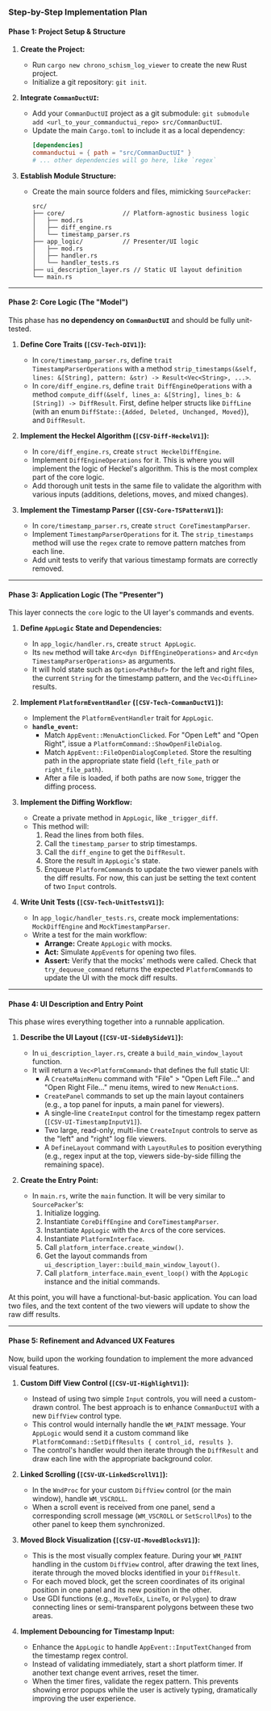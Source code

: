 ### Step-by-Step Implementation Plan

#### Phase 1: Project Setup & Structure

1.  **Create the Project:**
    *   Run `cargo new chrono_schism_log_viewer` to create the new Rust project.
    *   Initialize a git repository: `git init`.

2.  **Integrate `CommanDuctUI`:**
    *   Add your `CommanDuctUI` project as a git submodule: `git submodule add <url_to_your_commanductui_repo> src/CommanDuctUI`.
    *   Update the main `Cargo.toml` to include it as a local dependency:
        ```toml
        [dependencies]
        commanductui = { path = "src/CommanDuctUI" }
        # ... other dependencies will go here, like `regex`
        ```

3.  **Establish Module Structure:**
    *   Create the main source folders and files, mimicking `SourcePacker`:
        ```
        src/
        ├── core/                // Platform-agnostic business logic
        │   ├── mod.rs
        │   ├── diff_engine.rs
        │   └── timestamp_parser.rs
        ├── app_logic/           // Presenter/UI logic
        │   ├── mod.rs
        │   ├── handler.rs
        │   └── handler_tests.rs
        ├── ui_description_layer.rs // Static UI layout definition
        └── main.rs
        ```

---

#### Phase 2: Core Logic (The "Model")

This phase has **no dependency on `CommanDuctUI`** and should be fully unit-tested.

1.  **Define Core Traits (`[CSV-Tech-DIV1]`):**
    *   In `core/timestamp_parser.rs`, define `trait TimestampParserOperations` with a method `strip_timestamps(&self, lines: &[String], pattern: &str) -> Result<Vec<String>, ...>`.
    *   In `core/diff_engine.rs`, define `trait DiffEngineOperations` with a method `compute_diff(&self, lines_a: &[String], lines_b: &[String]) -> DiffResult`. First, define helper structs like `DiffLine` (with an enum `DiffState::{Added, Deleted, Unchanged, Moved}`), and `DiffResult`.

2.  **Implement the Heckel Algorithm (`[CSV-Diff-HeckelV1]`):**
    *   In `core/diff_engine.rs`, create `struct HeckelDiffEngine`.
    *   Implement `DiffEngineOperations` for it. This is where you will implement the logic of Heckel's algorithm. This is the most complex part of the core logic.
    *   Add thorough unit tests in the same file to validate the algorithm with various inputs (additions, deletions, moves, and mixed changes).

3.  **Implement the Timestamp Parser (`[CSV-Core-TSPatternV1]`):**
    *   In `core/timestamp_parser.rs`, create `struct CoreTimestampParser`.
    *   Implement `TimestampParserOperations` for it. The `strip_timestamps` method will use the `regex` crate to remove pattern matches from each line.
    *   Add unit tests to verify that various timestamp formats are correctly removed.

---

#### Phase 3: Application Logic (The "Presenter")

This layer connects the `core` logic to the UI layer's commands and events.

1.  **Define `AppLogic` State and Dependencies:**
    *   In `app_logic/handler.rs`, create `struct AppLogic`.
    *   Its `new` method will take `Arc<dyn DiffEngineOperations>` and `Arc<dyn TimestampParserOperations>` as arguments.
    *   It will hold state such as `Option<PathBuf>` for the left and right files, the current `String` for the timestamp pattern, and the `Vec<DiffLine>` results.

2.  **Implement `PlatformEventHandler` (`[CSV-Tech-CommanDuctV1]`):**
    *   Implement the `PlatformEventHandler` trait for `AppLogic`.
    *   **`handle_event`:**
        *   Match `AppEvent::MenuActionClicked`. For "Open Left" and "Open Right", issue a `PlatformCommand::ShowOpenFileDialog`.
        *   Match `AppEvent::FileOpenDialogCompleted`. Store the resulting path in the appropriate state field (`left_file_path` or `right_file_path`).
        *   After a file is loaded, if both paths are now `Some`, trigger the diffing process.

3.  **Implement the Diffing Workflow:**
    *   Create a private method in `AppLogic`, like `_trigger_diff`.
    *   This method will:
        1.  Read the lines from both files.
        2.  Call the `timestamp_parser` to strip timestamps.
        3.  Call the `diff_engine` to get the `DiffResult`.
        4.  Store the result in `AppLogic`'s state.
        5.  Enqueue `PlatformCommand`s to update the two viewer panels with the diff results. For now, this can just be setting the text content of two `Input` controls.

4.  **Write Unit Tests (`[CSV-Tech-UnitTestsV1]`):**
    *   In `app_logic/handler_tests.rs`, create mock implementations: `MockDiffEngine` and `MockTimestampParser`.
    *   Write a test for the main workflow:
        *   **Arrange:** Create `AppLogic` with mocks.
        *   **Act:** Simulate `AppEvent`s for opening two files.
        *   **Assert:** Verify that the mocks' methods were called. Check that `try_dequeue_command` returns the expected `PlatformCommand`s to update the UI with the mock diff results.

---

#### Phase 4: UI Description and Entry Point

This phase wires everything together into a runnable application.

1.  **Describe the UI Layout (`[CSV-UI-SideBySideV1]`):**
    *   In `ui_description_layer.rs`, create a `build_main_window_layout` function.
    *   It will return a `Vec<PlatformCommand>` that defines the full static UI:
        *   A `CreateMainMenu` command with "File" > "Open Left File..." and "Open Right File..." menu items, wired to new `MenuAction`s.
        *   `CreatePanel` commands to set up the main layout containers (e.g., a top panel for inputs, a main panel for viewers).
        *   A single-line `CreateInput` control for the timestamp regex pattern (`[CSV-UI-TimestampInputV1]`).
        *   Two large, read-only, multi-line `CreateInput` controls to serve as the "left" and "right" log file viewers.
        *   A `DefineLayout` command with `LayoutRule`s to position everything (e.g., regex input at the top, viewers side-by-side filling the remaining space).

2.  **Create the Entry Point:**
    *   In `main.rs`, write the `main` function. It will be very similar to `SourcePacker`'s:
        1.  Initialize logging.
        2.  Instantiate `CoreDiffEngine` and `CoreTimestampParser`.
        3.  Instantiate `AppLogic` with the `Arc`s of the core services.
        4.  Instantiate `PlatformInterface`.
        5.  Call `platform_interface.create_window()`.
        6.  Get the layout commands from `ui_description_layer::build_main_window_layout()`.
        7.  Call `platform_interface.main_event_loop()` with the `AppLogic` instance and the initial commands.

At this point, you will have a functional-but-basic application. You can load two files, and the text content of the two viewers will update to show the raw diff results.

---

#### Phase 5: Refinement and Advanced UX Features

Now, build upon the working foundation to implement the more advanced visual features.

1.  **Custom Diff View Control (`[CSV-UI-HighlightV1]`):**
    *   Instead of using two simple `Input` controls, you will need a custom-drawn control. The best approach is to enhance `CommanDuctUI` with a new `DiffView` control type.
    *   This control would internally handle the `WM_PAINT` message. Your `AppLogic` would send it a custom command like `PlatformCommand::SetDiffResults { control_id, results }`.
    *   The control's handler would then iterate through the `DiffResult` and draw each line with the appropriate background color.

2.  **Linked Scrolling (`[CSV-UX-LinkedScrollV1]`):**
    *   In the `WndProc` for your custom `DiffView` control (or the main window), handle `WM_VSCROLL`.
    *   When a scroll event is received from one panel, send a corresponding scroll message (`WM_VSCROLL` or `SetScrollPos`) to the other panel to keep them synchronized.

3.  **Moved Block Visualization (`[CSV-UI-MovedBlocksV1]`):**
    *   This is the most visually complex feature. During your `WM_PAINT` handling in the custom `DiffView` control, after drawing the text lines, iterate through the moved blocks identified in your `DiffResult`.
    *   For each moved block, get the screen coordinates of its original position in one panel and its new position in the other.
    *   Use GDI functions (e.g., `MoveToEx`, `LineTo`, or `Polygon`) to draw connecting lines or semi-transparent polygons between these two areas.

4.  **Implement Debouncing for Timestamp Input:**
    *   Enhance the `AppLogic` to handle `AppEvent::InputTextChanged` from the timestamp regex control.
    *   Instead of validating immediately, start a short platform timer. If another text change event arrives, reset the timer.
    *   When the timer fires, validate the regex pattern. This prevents showing error popups while the user is actively typing, dramatically improving the user experience.
